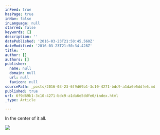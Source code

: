 ```yaml
---
inFeed: true
hasPage: true
inNav: false
inLanguage: null
starred: false
keywords: []
description: ''
datePublished: '2016-03-23T21:50:45.560Z'
dateModified: '2016-03-23T21:50:34.428Z'
title: ''
author: []
authors: []
publisher:
  name: null
  domain: null
  url: null
  favicon: null
sourcePath: _posts/2016-03-23-6f9d69b1-3c10-4271-bdc9-a1da6e5ddfe6.md
published: true
url: 6f9d69b1-3c10-4271-bdc9-a1da6e5ddfe6/index.html
_type: Article

---
```

In the center of it all.

  
![](https://the-grid-user-content.s3-us-west-2.amazonaws.com/8d4dc292-ffea-4dd5-9861-0681d353ae76.jpg)